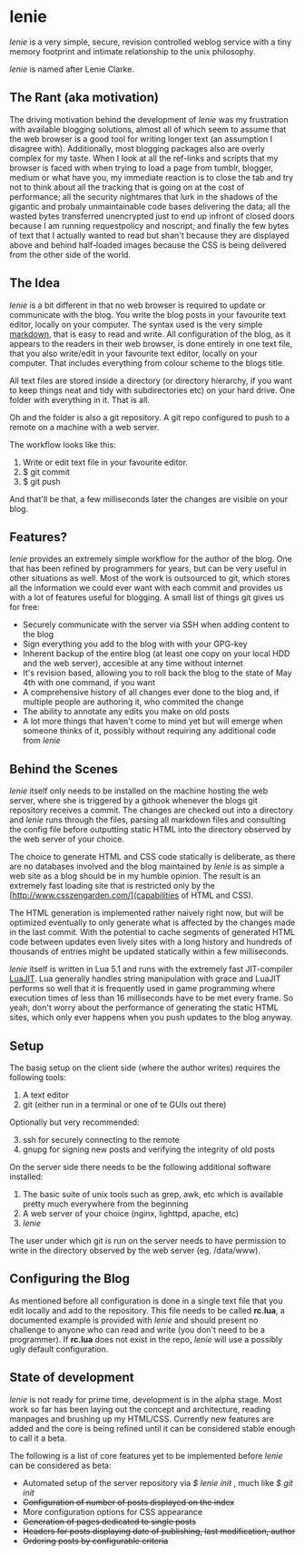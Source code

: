 lenie
=====

*lenie* is a very simple, secure, revision controlled weblog service with a tiny memory
footprint and intimate relationship to the unix philosophy.

*lenie* is named after Lenie Clarke.

The Rant (aka motivation)
--------

The driving motivation behind the development of *lenie* was my frustration with available
blogging solutions, almost all of which seem to assume that the web browser is a good tool for
writing longer text (an assumption I disagree with). Additionally, most blogging packages also
are overly complex for my taste. When I look at all the ref-links and scripts that my browser
is faced with when trying to load a page from tumblr, blogger, medium or what have you, my
immediate reaction is to close the tab and try not to think about all the tracking that is going
on at the cost of performance; all the security nightmares that lurk in the shadows of the
gigantic and probaly unmaintainable code bases delivering the data; all the wasted bytes
transferred unencrypted just to end up infront of closed doors because I am running
requestpolicy and noscript; and finally the few bytes of text that I actually wanted to read but
shan't because they are displayed above and behind half-loaded images because the CSS is being
delivered from the other side of the world.

The Idea
--------

*lenie* is a bit different in that no web browser is required to update or communicate with the
blog. You write the blog posts in your favourite text editor, locally on your computer.  The
syntax used is the very simple [markdown](http://en.wikipedia.org/wiki/Markdown), that is
easy to read and write.
All configuration of the blog, as it appears to the readers in their web browser, is done
entirely in one text file, that you also write/edit in your favourite text editor, locally on
your computer. That includes everything from colour scheme to the blogs title.

All text files are stored inside a directory (or directory hierarchy, if you want to keep things
neat and tidy with subdirectories etc) on your hard drive. One folder with everything in it.
That is all.

Oh and the folder is also a git repository. A git repo configured to push to a remote on a
machine with a web server.

The workflow looks like this:

1. Write or edit text file in your favourite editor.
2. $ git commit
3. $ git push

And that'll be that, a few milliseconds later the changes are visible on your blog.

Features?
---------

*lenie* provides an extremely simple workflow for the author of the blog. One that has been
refined by programmers for years, but can be very useful in other situations as well. Most of
the work is outsourced to git, which stores all the information we could ever want with each
commit and provides us with a lot of features useful for blogging. A small list of things git
gives us for free:

* Securely communicate with the server via SSH when adding content to the blog
* Sign everything you add to the blog with with your GPG-key
* Inherent backup of the entire blog (at least one copy on your local HDD and the web server),
accesible at any time without internet
* It's revision based, allowing you to roll back the blog to the state of May 4th with one
command, if you want
* A comprehensive history of all changes ever done to the blog and, if multiple people are
authoring it, who commited the change
* The ability to annotate any edits you make on old posts
* A lot more things that haven't come to mind yet but will emerge when someone thinks of it,
possibly without requiring any additional code from *lenie*


Behind the Scenes
-----------------

*lenie* itself only needs to be installed on the machine hosting the web server, where she is
triggered by a githook whenever the blogs git repository receives a commit. The changes are
checked out into a directory and *lenie* runs through the files, parsing all markdown files and
consulting the config file before outputting static HTML into the directory observed by the
web server of your choice.

The choice to generate HTML and CSS code statically is deliberate, as there are no databases
involved and the blog maintained by *lenie* is as simple a web site as a blog should be in my
humble opinion. The result is an extremely fast loading site that is restricted only by the
[http://www.csszengarden.com/](capabilities of HTML and CSS).

The HTML generation is implemented rather naively right now, but will be optimized eventually to
only generate what is affected by the changes made in the last commit. With the potential to
cache segments of generated HTML code between updates even lively sites with a long history and
hundreds of thousands of entries might be updated statically within a few milliseconds.

*lenie* itself is written in Lua 5.1 and runs with the extremely fast JIT-compiler
[LuaJIT](http://luajit.org/). Lua generally handles string manipulation with grace and LuaJIT
performs so well that it is frequently used in game programming where execution times of less
than 16 milliseconds have to be met every frame. So yeah, don't worry about the performance of
generating the static HTML sites, which only ever happens when you push updates to the blog
anyway.

Setup
-----

The basig setup on the client side (where the author writes) requires the following tools:

1. A text editor
2. git (either run in a terminal or one of te GUIs out there)

Optionally but very recommended:

3. ssh for securely connecting to the remote
4. gnupg for signing new posts and verifying the integrity of old posts

On the server side there needs to be the following additional software installed:

1. The basic suite of unix tools such as grep, awk, etc which is available pretty much
everywhere from the beginning
2. A web server of your choice (nginx, lighttpd, apache, etc)
3. *lenie*

The user under which git is run on the server needs to have permission to write in the directory
observed by the web server (eg. /data/www).

Configuring the Blog
--------------------

As mentioned before all configuration is done in a single text file that you edit locally and
add to the repository. This file needs to be called **rc.lua**, a documented example is provided
with *lenie* and should present no challenge to anyone who can read and write (you don't need to
be a programmer). If **rc.lua** does not exist in the repo, *lenie* will use a possibly ugly
default configuration.


State of development
--------------------

*lenie* is not ready for prime time, development is in the alpha stage. Most work so far has
been laying out the concept and architecture, reading manpages and brushing up my HTML/CSS.
Currently new features are added and the core is being refined until it can be considered
stable enough to call it a beta.

The following is a list of core features yet to be implemented before *lenie* can be considered
as beta:

* Automated setup of the server repository via *$ lenie init <blog dir> <web server dir>*, much
like *$ git init*
* ~~Configuration of number of posts displayed on the index~~
* More configuration options for CSS appearance
* ~~Generation of pages dedicated to single posts~~
* ~~Headers for posts displaying date of publishing, last modification, author~~
* ~~Ordering posts by configurable criteria~~
